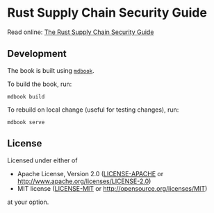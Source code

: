 # Rust Supply Chain Security Guide

Read online: [The Rust Supply Chain Security Guide](https://rust-secure-code.github.io/rust-supply-chain-security/)

## Development

The book is built using [`mdbook`](https://github.com/rust-lang/mdBook).

To build the book, run:

```shell
mdbook build
```

To rebuild on local change (useful for testing changes), run:

```shell
mdbook serve
```

## License

Licensed under either of
* Apache License, Version 2.0 ([LICENSE-APACHE](LICENSE-APACHE) or
  http://www.apache.org/licenses/LICENSE-2.0)
* MIT license ([LICENSE-MIT](LICENSE-MIT) or
  http://opensource.org/licenses/MIT)

at your option.